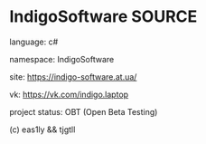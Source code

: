 # IndigoSoftware SOURCE
language: c#

namespace: IndigoSoftware

site: https://indigo-software.at.ua/

vk: https://vk.com/indigo.laptop



project status: OBT (Open Beta Testing)


























(c) eas1ly && tjgtll
